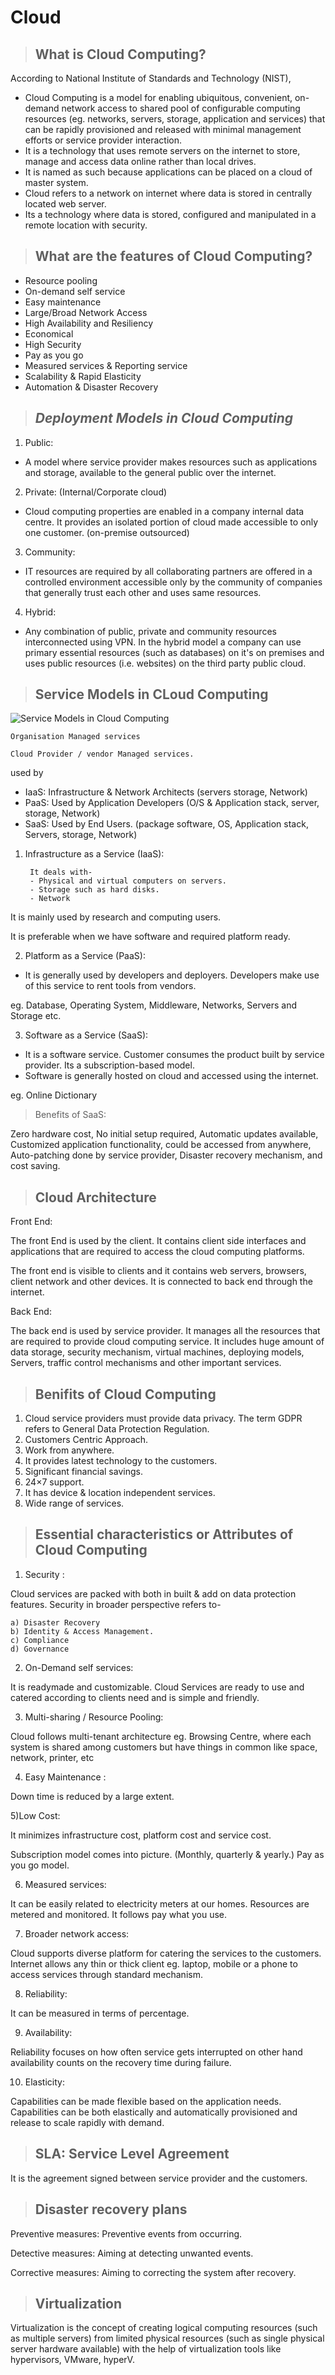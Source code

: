 # Cloud


> ## What is Cloud Computing?

According to National Institute of Standards and Technology (NIST),
    
- Cloud Computing is a model for enabling ubiquitous, convenient, on-demand network access to shared pool of configurable computing resources (eg. networks, servers, storage, application and services) that can be rapidly provisioned and released with minimal management efforts or service provider interaction.
- It is a technology that uses remote servers on the internet to store, manage and access data online rather than local drives.
- It is named as such because applications can be placed on a cloud of master system.
- Cloud refers to a network on internet where data is stored in centrally located web server.
- Its a technology where data is stored, configured and manipulated in a remote location with security.

> ## What are the features of Cloud Computing?
- Resource pooling
- On-demand self service
- Easy maintenance
- Large/Broad Network Access
- High Availability and Resiliency
- Economical
- High Security
- Pay as you go
- Measured services & Reporting service
- Scalability & Rapid Elasticity
- Automation & Disaster Recovery

> ## *Deployment Models in Cloud Computing*

1. Public:
- A model where service provider makes resources such as applications and storage, available to the general public over the internet.
    
2. Private: (Internal/Corporate cloud)
- Cloud computing properties are enabled in a company internal data centre. It provides an isolated portion of cloud made accessible to only one customer. (on-premise outsourced)
    
3. Community:
- IT resources are required by all collaborating partners are offered in a controlled environment accessible only by the community of companies that generally trust each other and uses same resources.
    
4. Hybrid:
- Any combination of public, private and community resources interconnected using VPN. In the hybrid model a company can use primary essential resources (such as databases) on it's on premises and uses public resources (i.e. websites) on the third party public cloud.

> ## Service Models in CLoud Computing

![Service Models in Cloud Computing](https://imgs.search.brave.com/J-40wcXw04d1QJBko9Gb0q54ALdfclrR8LaLUadgL7k/rs:fit:1080:998:1/g:ce/aHR0cHM6Ly93d3cu/Mm5kd2F0Y2guY29t/L3dwLWNvbnRlbnQv/dXBsb2Fkcy8yMDIx/LzA4LzJXX0Nsb3Vk/Q29tcHV0aW5nU2Vy/dmljZU1vZGVsc19J/bmZvZ3JhcGhpY18y/MDIxLVAxLTEwODB4/OTk4LnBuZw)


`Organisation Managed services`

`Cloud Provider / vendor Managed services.`

used by

- IaaS: Infrastructure & Network Architects
        (servers storage, Network)
- PaaS: Used by Application Developers
        (O/S & Application stack, server, storage, Network)
- SaaS: Used by End Users.
        (package software, OS, Application stack, Servers, storage, Network)

1. Infrastructure as a Service (IaaS):

        It deals with-
        - Physical and virtual computers on servers.
        - Storage such as hard disks.
        - Network

It is mainly used by research and computing users.

It is preferable when we have software and required platform ready.

2. Platform as a Service (PaaS):
- It is generally used by developers and deployers. Developers make use of this service to rent tools from vendors.

eg. Database, Operating System, Middleware, Networks, Servers and Storage etc.
    
3. Software as a Service (SaaS):
- It is a software service. Customer consumes the product built by service provider. Its a subscription-based model.
- Software is generally hosted on cloud and accessed using the internet.

eg. Online Dictionary

> Benefits of SaaS:

Zero hardware cost, No initial setup required, Automatic updates available, Customized application functionality, could be accessed from anywhere, Auto-patching done by service provider, Disaster recovery mechanism, and cost saving.


> ## Cloud Architecture

Front End:

The front End is used by the client. It contains client side interfaces and applications that are required to access the cloud computing platforms.

The front end is visible to clients and it contains web servers, browsers, client network and other devices. It is connected to back end through the internet.

Back End:

The back end is used by service provider. It manages all the resources that are required to provide cloud computing service. It includes huge amount of data storage, security mechanism, virtual machines, deploying models, Servers, traffic control mechanisms and other important services.

> ## Benifits of Cloud Computing

1. Cloud service providers must provide data privacy. The term GDPR refers to General Data Protection Regulation.
2. Customers Centric Approach.
3. Work from anywhere.
4. It provides latest technology to the customers.
5. Significant financial savings.
6. 24×7 support.
7. It has device & location independent services.
8. Wide range of services.

> ## Essential characteristics or Attributes of Cloud Computing
1) Security :

Cloud services are packed with both in built & add on data protection features. Security in broader perspective refers to-
    
    a) Disaster Recovery
    b) Identity & Access Management.
    c) Compliance
    d) Governance

2) On-Demand self services:

It is readymade and customizable. Cloud Services are ready to use and catered according to clients need and is simple and friendly.

3) Multi-sharing / Resource Pooling:

Cloud follows multi-tenant architecture eg. Browsing Centre, where each system is shared among customers but have things in common like space, network, printer, etc

4) Easy Maintenance :

Down time is reduced by a large extent.

5)Low Cost:

It minimizes infrastructure cost, platform cost and service cost.

Subscription model comes into picture. (Monthly, quarterly & yearly.) Pay as you go model.

6) Measured services:

It can be easily related to electricity meters at our homes. Resources are metered and monitored. It follows pay what you use.

7) Broader network access:

Cloud supports diverse platform for catering the services to the customers. Internet allows any thin or thick client eg. laptop, mobile or a phone to access services through standard mechanism.

8) Reliability:

It can be measured in terms of percentage.

9) Availability:

Reliability focuses on how often service gets interrupted on other hand availability counts on the recovery time during failure.

10) Elasticity:

Capabilities can be made flexible based on the application needs. Capabilities can be both elastically and automatically provisioned and release to scale rapidly with demand.

> ## SLA: Service Level Agreement
It is the agreement signed between service provider and the customers.

> ## Disaster recovery plans

Preventive measures:
Preventive events from occurring.

Detective measures:
Aiming at detecting unwanted events.

Corrective measures:
Aiming to correcting the system after recovery.

> ## Virtualization

Virtualization is the concept of creating logical computing resources (such as multiple servers) from limited physical resources (such as single physical server hardware available) with the help of virtualization tools like hypervisors, VMware, hyperV.